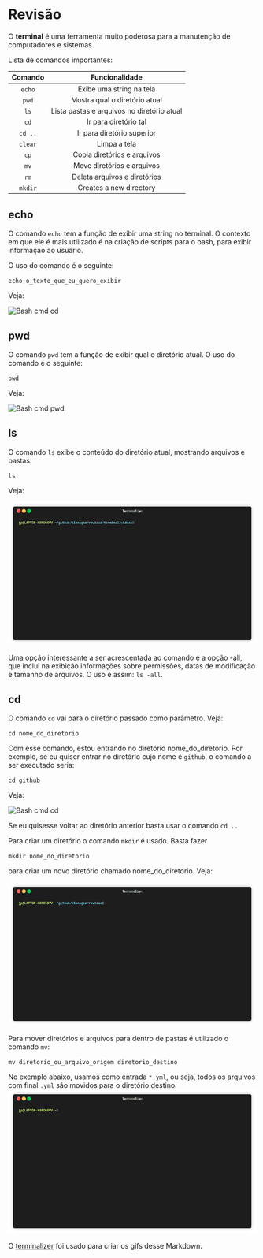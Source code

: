 # Revisão 

O **terminal** é uma ferramenta muito poderosa para a manutenção de computadores e sistemas.


Lista de comandos importantes:

Comando| Funcionalidade
:-----:|:-----:
`echo`| Exibe uma string na tela
`pwd`| Mostra qual o diretório atual
`ls`| Lista pastas e arquivos no diretório atual
`cd`| Ir para diretório tal
`cd ..`| Ir para diretório superior
`clear`| Limpa a tela
`cp`| Copia diretórios e arquivos
`mv`| Move diretórios e arquivos
`rm`| Deleta arquivos e diretórios
`mkdir`|Creates a new directory

## echo

O comando `echo` tem a função de exibir uma string no terminal. O contexto em que ele é mais utilizado é na criação de scripts para o bash, para exibir informação ao usuário.

O uso do comando é o seguinte:
```shell
echo o_texto_que_eu_quero_exibir

````
Veja:

![Bash cmd cd](https://github.com/jp-guimaraes/clonagem/blob/master/assets/terminal_gifs/cmd_echo.gif)

## pwd

O comando `pwd` tem a função de exibir qual o diretório atual. O uso do comando é o seguinte:
```shell
pwd
````
Veja:


![Bash cmd pwd](https://github.com/jp-guimaraes/clonagem/blob/master/assets/terminal_gifs/cmd_pwd.gif)


## ls

O comando `ls` exibe o conteúdo do diretório atual, mostrando arquivos e pastas. 

```shell
ls
```
Veja:

![Bash cmd ls](https://github.com/jp-guimaraes/clonagem/blob/master/assets/terminal_gifs/cmd_ls.gif)

Uma opção interessante a ser acrescentada ao comando é a opção -all, que inclui na exibição informações sobre permissões, datas de modificação e tamanho de arquivos. O uso é assim: `ls -all`.

## cd

O comando `cd` vai para o diretório passado como parâmetro. Veja:

```shell
cd nome_do_diretorio

````
Com esse comando, estou entrando no diretório nome_do_diretorio. Por exemplo, se eu quiser entrar no diretório cujo nome é `github`, o comando a ser executado seria: 
```shell
cd github

````
Veja:

![Bash cmd cd](https://github.com/jp-guimaraes/clonagem/blob/master/assets/terminal_gifs/cmd_cd.gif)


Se eu quisesse voltar ao diretório anterior basta usar o comando `cd ..`


Para criar um diretório o comando `mkdir` é usado. Basta fazer

```shell
mkdir nome_do_diretorio
``` 
para criar um novo diretório chamado nome_do_diretorio. Veja:


![Bash cmd mkdir](https://github.com/jp-guimaraes/clonagem/blob/master/assets/terminal_gifs/cmd_mkdir.gif)



Para mover diretórios e arquivos para dentro de pastas é utilizado o comando `mv`:

```shell
mv diretorio_ou_arquivo_origem diretorio_destino
```

No exemplo abaixo, usamos como entrada `*.yml`, ou seja, todos os arquivos com final `.yml` são movidos para o diretório destino.
![Bash cmd mv](https://github.com/jp-guimaraes/clonagem/blob/master/assets/terminal_gifs/cmd_mv.gif)




O [terminalizer](https://github.com/faressoft/terminalizer) foi usado para criar os gifs desse Markdown.